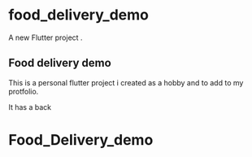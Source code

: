 # food_delivery_demo

A new Flutter project .

## Food delivery demo

This is a personal flutter project i created as a hobby and to add to my protfolio.

It has a back
# Food_Delivery_demo
